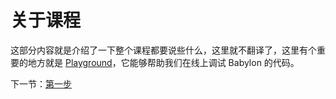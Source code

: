 # 关于课程

这部分内容就是介绍了一下整个课程都要说些什么，这里就不翻译了，这里有个重要的地方就是 [Playground](https://www.babylonjs-playground.com/#K6M44R#1)，它能够帮助我们在线上调试 Babylon 的代码。

下一节：[第一步](./first-step.md)